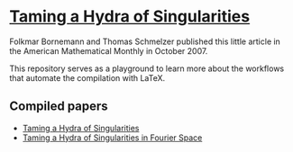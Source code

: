 # [Taming a Hydra of Singularities](https://www.tandfonline.com/doi/pdf/10.1080/00029890.2007.11920464)

Folkmar Bornemann and Thomas Schmelzer published this little article
in the American Mathematical Monthly in October 2007.

This repository serves as a playground to learn more about the workflows that automate
the compilation with LaTeX.

## Compiled papers

* [Taming a Hydra of Singularities](https://tschm.github.io/hydra/Hydra.pdf)
* [Taming a Hydra of Singularities in Fourier Space](https://tschm.github.io/hydra/Fourier.pdf)
